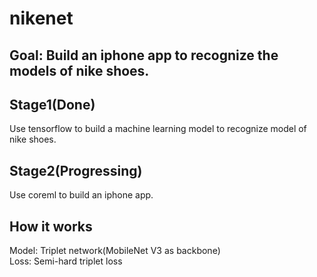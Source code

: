 # nikenet
## Goal: Build an iphone app to recognize the models of nike shoes.
## Stage1(Done)
Use tensorflow to build a machine learning model to recognize model of nike shoes.
## Stage2(Progressing)
Use coreml to build an iphone app.
## How it works
Model: Triplet network(MobileNet V3 as backbone)  
Loss: Semi-hard triplet loss

